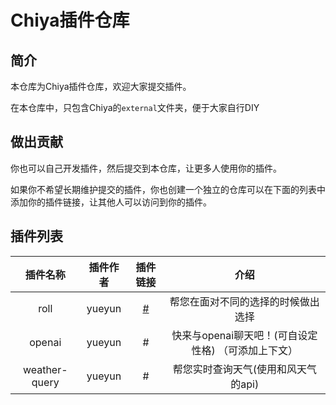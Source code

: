 # Chiya插件仓库

## 简介
本仓库为Chiya插件仓库，欢迎大家提交插件。

在本仓库中，只包含Chiya的`external`文件夹，便于大家自行DIY

## 做出贡献
你也可以自己开发插件，然后提交到本仓库，让更多人使用你的插件。

如果你不希望长期维护提交的插件，你也创建一个独立的仓库可以在下面的列表中添加你的插件链接，让其他人可以访问到你的插件。

## 插件列表

| 插件名称 | 插件作者 | 插件链接 | 介绍 |
| :-----: | :-----: | :-----: | :-----: |
| roll | yueyun | [#]() | 帮您在面对不同的选择的时候做出选择 |
| openai | yueyun | # | 快来与openai聊天吧！(可自设定性格) （可添加上下文） |
| weather-query | yueyun | # | 帮您实时查询天气(使用和风天气的api) |

